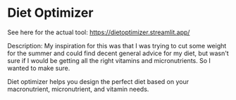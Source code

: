 # Diet Optimizer
See here for the actual tool:
https://dietoptimizer.streamlit.app/

Description:
My inspiration for this was that I was trying to cut some weight for the summer and could find decent general advice for my diet, but wasn't sure if I would be getting all the right vitamins and micronutrients. So I wanted to make sure.


Diet optimizer helps you design the perfect diet based on your macronutrient, micronutrient, and vitamin needs.
